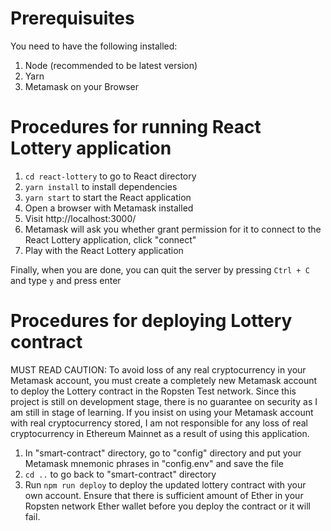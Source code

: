 # Prerequisuites

You need to have the following installed:

1. Node (recommended to be latest version)
2. Yarn
3. Metamask on your Browser

# Procedures for running React Lottery application

1. `cd react-lottery` to go to React directory
2. `yarn install` to install dependencies
3. `yarn start` to start the React application
4. Open a browser with Metamask installed
5. Visit http://localhost:3000/
6. Metamask will ask you whether grant permission for it to connect to the React Lottery application, click "connect"
7. Play with the React Lottery application

Finally, when you are done, you can quit the server by pressing `Ctrl + C` and type `y` and press enter

# Procedures for deploying Lottery contract

MUST READ CAUTION: To avoid loss of any real cryptocurrency in your Metamask account, you must create a completely new Metamask account to deploy the Lottery contract in the Ropsten Test network. Since this project is still on development stage, there is no guarantee on security as I am still in stage of learning. If you insist on using your Metamask account with real cryptocurrency stored, I am not responsible for any loss of real cryptocurrency in Ethereum Mainnet as a result of using this application.

1. In "smart-contract" directory, go to "config" directory and put your Metamask mnemonic phrases in "config.env" and save the file
2. `cd ..` to go back to "smart-contract" directory
3. Run `npm run deploy` to deploy the updated lottery contract with your own account. Ensure that there is sufficient amount of Ether in your Ropsten network Ether wallet before you deploy the contract or it will fail.

